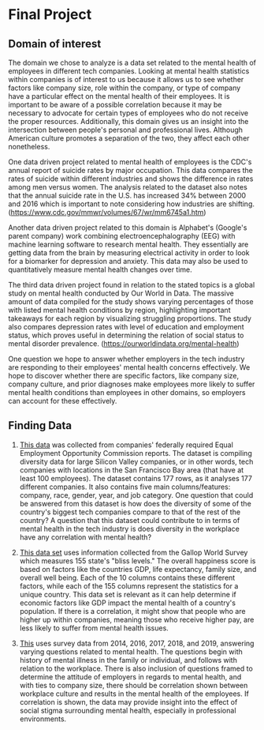 # Final Project

## Domain of interest

The domain we chose to analyze is a data set related to the mental health of employees in different tech companies. Looking at mental health statistics within companies is of interest to us because it allows us to see whether factors like company size, role within the company, or type of company have a particular effect on the mental health of their employees. It is important to be aware of a possible correlation because it may be necessary to advocate for certain types of employees who do not receive the proper resources. Additionally, this domain gives us an insight into the intersection between people's personal and professional lives. Although American culture promotes a separation of the two, they affect each other nonetheless.

One data driven project related to mental health of employees is the CDC's annual report of suicide rates by major occupation. This data compares the rates of suicide within different industries and shows the difference in rates among men versus women. The analysis related to the dataset also notes that the annual suicide rate in the U.S. has increased 34% between 2000 and 2016 which is important to note considering how industries are shifting. (https://www.cdc.gov/mmwr/volumes/67/wr/mm6745a1.htm)

Another data driven project related to this domain is Alphabet's (Google's parent company) work combining electroencephalography (EEG) with machine learning software to research mental health. They essentially are getting data from the brain by measuring electrical activity in order to look for a biomarker for depression and anxiety. This data may also be used to quantitatively measure mental health changes over time.

The third data driven project found in relation to the stated topics is a global study on mental health conducted by Our World in Data. The massive amount of data compiled for the study shows varying percentages of those with listed mental health conditions by region, highlighting important takeaways for each region by visualizing struggling proportions. The study also compares depression rates with level of education and employment status, which proves useful in determining the relation of social status to mental disorder prevalence. (https://ourworldindata.org/mental-health)

One question we hope to answer whether employers in the tech industry are responding to their employees' mental health concerns effectively. We hope to discover whether there are specific factors, like company size, company culture, and prior diagnoses make employees more likely to suffer mental health conditions than employees in other domains, so employers can account for these effectively.

## Finding Data

1. [This data](https://www.kaggle.com/rtatman/silicon-valley-diversity-data?select=Tech_sector_diversity_demographics_2016.csv) was collected from companies' federally required Equal Employment Opportunity Commission reports. The dataset is compiling diversity data for large Silicon Valley companies, or in other words, tech companies with locations in the San Francisco Bay area (that have at least 100 employees). The dataset contains 177 rows, as it analyses 177 different companies. It also contains five main columns/features: company, race, gender, year, and job category. One question that could be answered from this dataset is how does the diversity of some of the country's biggest tech companies compare to that of the rest of the country? A question that this dataset could contribute to in terms of mental health in the tech industry is does diversity in the workplace have any correlation with mental health?

2. [This data set](https://www.kaggle.com/mathurinache/world-happiness-report?select=2017.csv) uses information collected from the Gallop World Survey which measures 155 state's "bliss levels."  The overall happiness score is based on factors like the countries GDP, life expectancy, family size, and overall well being. Each of the 10 columns contains these different factors, while each of the 155 columns represent the statistics for a unique country. This data set is relevant as it can help determine if economic factors like GDP impact the mental health of a country's population. If there is a correlation, it might show that people who are higher up within companies, meaning those who receive higher pay, are less likely to suffer from mental health issues.

3. [This](https://www.kaggle.com/anth7310/mental-health-in-the-tech-industry) uses survey data from 2014, 2016, 2017, 2018, and 2019, answering varying questions related to mental health. The questions begin with history of mental illness in the family or individual, and follows with relation to the workplace. There is also inclusion of questions framed to determine the attitude of employers in regards to mental health, and with ties to company size, there should be correlation shown between workplace culture and results in the mental health of the employees. If correlation is shown, the data may provide insight into the effect of social stigma surrounding mental health, especially in professional environments.
